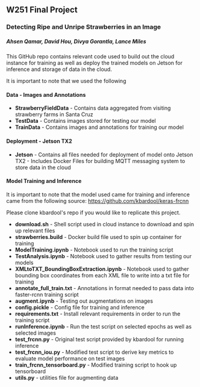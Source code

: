 ## W251 Final Project
### Detecting Ripe and Unripe Strawberries in an Image
##### Ahsen Qamar, David Hou, Divya Gorantla, Lance Miles

This GitHub repo contains relevant code used to build out the cloud instance for training as well as deploy the trained models on Jetson for inference and storage of data in the cloud.

It is important to note that we used the following

#### Data - Images and Annotations
* **StrawberryFieldData** - Contains data aggregated from visiting strawberry farms in Santa Cruz
* **TestData** - Contains images stored for testing our model
* **TrainData** - Contains images and annotations for training our model

#### Deployment - Jetson TX2
* **Jetson** - Contains all files needed for deployment of model onto Jetson TX2 - Includes Docker Files for building MQTT messaging system to store data in the cloud

#### Model Training and Inference
It is important to note that the model used came for training and inference came from the following source:
https://github.com/kbardool/keras-frcnn

Please clone kbardool's repo if you would like to replicate this project.

* **download.sh** - Shell script used in cloud instance to download and spin up relevant files
* **strawberries.build** - Docker build file used to spin up container for training
* **ModelTraining.ipynb** - Notebook used to run the training script
* **TestAnalysis.ipynb** - Notebook used to gather results from testing our models
* **XMLtoTXT_BoundingBoxExtraction.ipynb** - Notebook used to gather bounding box coordinates from each XML file to write into a txt file for training
* **annotate_full_train.txt** - Annotations in format needed to pass data into faster-rcnn training script
* **augment.ipynb** - Testing out augmentations on images
* **config.pickle** - Config file for training and inference
* **requirements.txt** - Install relevant requirements in order to run the training script
* **runInference.ipynb** - Run the test script on selected epochs as well as selected images
* **test_frcnn.py** - Original test script provided by kbardool for running inference
* **test_frcnn_iou.py** - Modified test script to derive key metrics to evaluate model performance on test images
* **train_frcnn_tensorboard.py** - Modified training script to hook up tensorboard
* **utils.py** - utilities file for augmenting data
